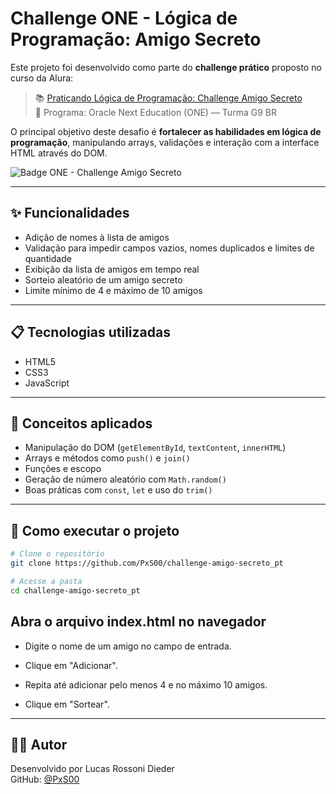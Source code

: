 # Challenge ONE - Lógica de Programação: Amigo Secreto

Este projeto foi desenvolvido como parte do **challenge prático** proposto no curso da Alura:

> 📚 [Praticando Lógica de Programação: Challenge Amigo Secreto](https://cursos.alura.com.br/course/logica-programacao-challenge-amigo-secreto)  
> 🚀 Programa: Oracle Next Education (ONE) — Turma G9 BR

O principal objetivo deste desafio é **fortalecer as habilidades em lógica de programação**, manipulando arrays, validações e interação com a interface HTML através do DOM.

![Badge ONE - Challenge Amigo Secreto](https://cdn1.gnarususercontent.com.br/6/409216/ff043987-239b-4661-bdb1-7f4ca6092c48.png)

---

## ✨ Funcionalidades

- Adição de nomes à lista de amigos
- Validação para impedir campos vazios, nomes duplicados e limites de quantidade
- Exibição da lista de amigos em tempo real
- Sorteio aleatório de um amigo secreto
- Limite mínimo de 4 e máximo de 10 amigos

---

## 📋 Tecnologias utilizadas

- HTML5  
- CSS3 
- JavaScript

---

## 🧠 Conceitos aplicados

- Manipulação do DOM (`getElementById`, `textContent`, `innerHTML`)
- Arrays e métodos como `push()` e `join()`
- Funções e escopo
- Geração de número aleatório com `Math.random()`
- Boas práticas com `const`, `let` e uso do `trim()`

---

## 📁 Como executar o projeto

```bash
# Clone o repositório
git clone https://github.com/PxS00/challenge-amigo-secreto_pt

# Acesse a pasta
cd challenge-amigo-secreto_pt
```

## Abra o arquivo index.html no navegador
- Digite o nome de um amigo no campo de entrada.

- Clique em "Adicionar".

- Repita até adicionar pelo menos 4 e no máximo 10 amigos.

- Clique em "Sortear".

---

## 👨‍💻 Autor

Desenvolvido por Lucas Rossoni Dieder  
GitHub: [@PxS00](https://github.com/PxS00)
